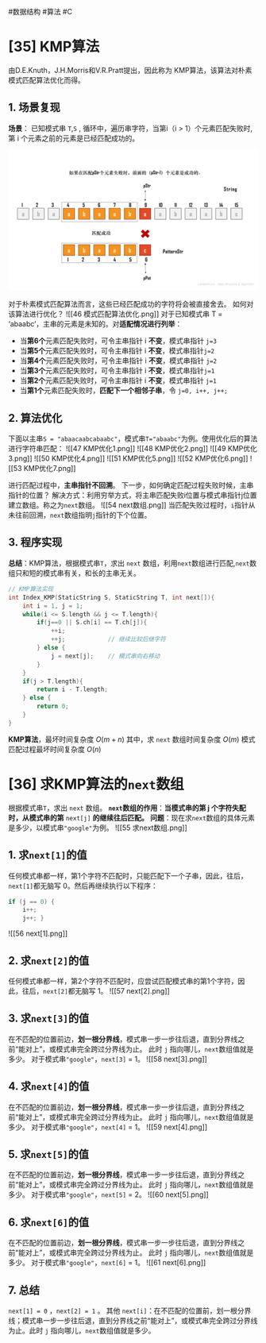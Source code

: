 #数据结构  #算法  #C 

# [35]   KMP算法
由D.E.Knuth，J.H.Morris和V.R.Pratt提出，因此称为 KMP算法，该算法对朴素模式匹配算法优化而得。
## 1. 场景复现
**场景**：
已知模式串 `T`,`S` , 循环中，遍历串字符，当第i（i > 1）个元素匹配失败时,第 i 个元素之前的元素是已经匹配成功的。

![](img/Ch04%20串/11%20子串匹配%20匹配失败.jpg)

对于朴素模式匹配算法而言，这些已经匹配成功的字符将会被直接舍去。
如何对该算法进行优化？
![[46 模式匹配算法优化.png]]
对于已知模式串 T = ‘abaabc’，主串的元素是未知的。对**适配情况进行列举**： 
- 当**第6个**元素匹配失败时，可令主串指针 i **不变**，模式串指针 `j=3` 
- 当**第5个**元素匹配失败时，可令主串指针 i **不变**，模式串指针`j=2` 
- 当**第4个**元素匹配失败时，可令主串指针 i **不变**，模式串指针 `j=2` 
- 当**第3个**元素匹配失败时，可令主串指针 i **不变**，模式串指针`j=1` 
- 当**第2个**元素匹配失败时，可令主串指针 i **不变**，模式串指针 `j=1` 
- 当**第1个**元素匹配失败时，**匹配下⼀个相邻⼦串**，令 `j=0, i++, j++;`
## 2. 算法优化
下面以主串`S = "abaacaabcabaabc"`，模式串`T="abaabc"`为例。使用优化后的算法进行字符串匹配：
![[47 KMP优化1.png]]
![[48 KMP优化2.png]]
![[49 KMP优化3.png]]
![[50 KMP优化4.png]]
![[51 KMP优化5.png]]
![[52 KMP优化6.png]]
![[53 KMP优化7.png]]

进行匹配过程中，**主串指针不回溯**。
下一步，如何确定匹配过程失败时候，主串指针的位置？
解决方式：利用穷举方式，将主串匹配失败i位置与模式串指针j位置建立数组。称之为`next`数组。
![[54 next数组.png]]
当匹配失败过程时，`i`指针从未往前回溯，`next`数组指明`j`指针的下个位置。

## 3. 程序实现
**总结**：KMP算法，根据模式串`T`，求出 `next` 数组，利⽤`next`数组进⾏匹配,`next`数组只和短的模式串有关，和⻓的主串⽆关。

```c
// KMP算法实现
int Index_KMP(StaticString S, StaticString T, int next[]){
    int i = 1, j = 1;
    while(i <= S.length && j <= T.length){
        if(j==0 || S.ch[i] == T.ch[j]){
            ++i;
            ++j;            // 继续比较后继字符
        } else {
            j = next[j];    // 模式串向右移动
        }
    }
    if(j > T.length){
        return i - T.length;
    } else {
        return 0;
    }
}
```
**KMP算法**，最坏时间复杂度 $O(m+n)$
其中，求 `next` 数组时间复杂度 $O(m)$
模式匹配过程最坏时间复杂度 $O(n)$

# [36] 求KMP算法的`next`数组
根据模式串`T`，求出 `next` 数组。
**`next`数组的作⽤**：**当模式串的第 j 个字符失配时，从模式串的第** `next[j]` **的继续往后匹配。**
**问题**：现在求`next`数组的具体元素是多少，以模式串`"google"`为例。
![[55 求next数组.png]]
## 1. 求`next[1]`的值
任何模式串都⼀样，第1个字符不匹配时，只能匹配下⼀个⼦串，因此，往后，`next[1]`都⽆脑写 0。然后再继续执行以下程序：
```c
if (j == 0) { 
    i++; 
    j++; }
```
![[56 next[1].png]]

## 2. 求`next[2]`的值
任何模式串都⼀样，第2个字符不匹配时，应尝试匹配模式串的第1个字符，因此，往后，`next[2]`都⽆脑写 1。
![[57 next[2].png]]

## 3. 求`next[3]`的值
在不匹配的位置前边，**划⼀根分界线**，模式串⼀步⼀步往后退，直到分界线之前“能对上”，或模式串完全跨过分界线为⽌。
此时 `j` 指向哪⼉，`next`数组值就是多少。
对于模式串`"google"`，`next[3]` = 1。
![[58 next[3].png]]

## 4. 求`next[4]`的值
在不匹配的位置前边，**划⼀根分界线**，模式串⼀步⼀步往后退，直到分界线之前“能对上”，或模式串完全跨过分界线为⽌。
此时 `j` 指向哪⼉，`next`数组值就是多少。
对于模式串`"google"`，`next[4]` = 1。
![[59 next[4].png]]

## 5. 求`next[5]`的值
在不匹配的位置前边，**划⼀根分界线**，模式串⼀步⼀步往后退，直到分界线之前“能对上”，或模式串完全跨过分界线为⽌。
此时 `j` 指向哪⼉，`next`数组值就是多少。
对于模式串`"google"`，`next[5]` = 2。
![[60 next[5].png]]

## 6. 求`next[6]`的值
在不匹配的位置前边，**划⼀根分界线**，模式串⼀步⼀步往后退，直到分界线之前“能对上”，或模式串完全跨过分界线为⽌。
此时 `j` 指向哪⼉，`next`数组值就是多少。
对于模式串`"google"`，`next[6]` = 1。
![[61 next[6].png]]

## 7. 总结
`next[1] = 0` ，`next[2] = 1` 。 
其他 `next[i]`：在不匹配的位置前，划⼀根分界线；模式串⼀步⼀步往后退，直到分界线之前“能对上”，或模式串完全跨过分界线为止。此时 `j` 指向哪⼉，`next`数组值就是多少。
